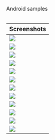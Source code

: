 Android samples
<table align="center" style="margin: 0 auto">  <thead><tr>    <th>Screenshots</th>  </tr></thead>  <tbody>
<tr>    <td cellpadding="5" cellspacing="5"><img src="https://raw.github.com/ru-nekit-android/AndroidSampleList/master/screenshots/1.png"/></td> </tr><tr>    <td cellpadding="5" cellspacing="5"><img src="https://raw.github.com/ru-nekit-android/AndroidSampleList/master/screenshots/2.png"/></td> </tr>
<tr>    <td cellpadding="5" cellspacing="5"><img src="https://raw.github.com/ru-nekit-android/AndroidSampleList/master/screenshots/3.png"/></td> </tr>
<tr>    <td cellpadding="5" cellspacing="5"><img src="https://raw.github.com/ru-nekit-android/AndroidSampleList/master/screenshots/4.png"/></td> </tr>
<tr>
<tr>    <td cellpadding="5" cellspacing="5"><img src="https://raw.github.com/ru-nekit-android/AndroidSampleList/master/screenshots/5.png"/></td> </tr>
<tr>    <td cellpadding="5" cellspacing="5"><img src="https://raw.github.com/ru-nekit-android/AndroidSampleList/master/screenshots/6.png"/></td> </tr>
<tr>    <td cellpadding="5" cellspacing="5"><img src="https://raw.github.com/ru-nekit-android/AndroidSampleList/master/screenshots/7.png"/></td> </tr>
<tr>    <td cellpadding="5" cellspacing="5"><img src="https://raw.github.com/ru-nekit-android/AndroidSampleList/master/screenshots/8.png"/></td> </tr>
<tr>    <td cellpadding="5" cellspacing="5"><img src="https://raw.github.com/ru-nekit-android/AndroidSampleList/master/screenshots/9.png"/></td> </tr>
<tr>    <td cellpadding="5" cellspacing="5"><img src="https://raw.github.com/ru-nekit-android/AndroidSampleList/master/screenshots/10.png"/></td> </tr>

<tr>    <td cellpadding="5" cellspacing="5"><img src="https://raw.github.com/ru-nekit-android/AndroidSampleList/master/screenshots/11.png"/></td> </tr><tr>    <td cellpadding="5" cellspacing="5"><img src="https://raw.github.com/ru-nekit-android/AndroidSampleList/master/screenshots/12.png"/></td> </tr></tbody></table>